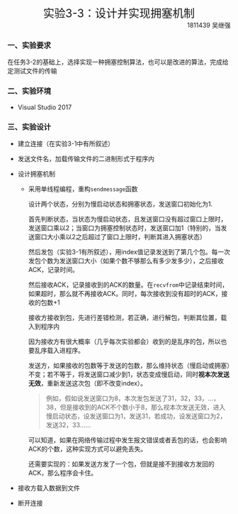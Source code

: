 <center><span style="font-size:25px">实验3-3：设计并实现拥塞机制</span></center>

<div align="right">
    1811439 吴继强
</div>

### 一、实验要求

​	在任务3-2的基础上，选择实现一种拥塞控制算法，也可以是改进的算法，完成给定测试文件的传输

### 二、实验环境

- Visual Studio 2017

### 三、实验设计

- 建立连接（在实验3-1中有所叙述）

- 发送文件名，加载传输文件的二进制形式于程序内

- 设计拥塞机制

  - 采用单线程编程，重构`sendmessage`函数

    设计两个状态，分别为慢启动状态和拥塞状态，发送窗口初始化为1.

    首先判断状态，当状态为慢启动状态，且发送窗口没有超过窗口上限时，发送窗口乘以2；当窗口为拥塞控制状态时，发送窗口加1（特别的，当发送窗口大小乘以2之后超过了窗口上限时，判断其进入拥塞状态）

    然后发包（实验3-1有所叙述），用index值记录发送到了第几个包。每一次发包个数为发送窗口大小（如果个数不够那么有多少发多少），之后接收ACK，记录时间。

    然后接收ACK，记录接收到的ACK的数量。在`recvfrom`中记录结束时间，如果超时，那么就不再接收ACK。同时，每次接收到没有超时的ACK，接收的包数+1

    接收方接收到包，先进行差错检测，若正确，进行解包，判断其位置，载入到程序内

    因为接收方有很大概率（几乎每次实验都会）收到的是乱序的包，所以也要乱序载入进程序。

    发送方，如果接收的包数等于发送的包数，那么维持状态（慢启动或拥塞）不变；若不等于，将发送窗口减少到1，状态变成慢启动，同时**视本次发送无效**，重新发送这次包（即不改变index）。

    > 例如，假如说发送窗口为8，本次发包发送了31，32，33，…，38，但是接收到的ACK不个数小于8，那么视本次发送无效，进入慢启动状态，设发送窗口为1，发送31，若成功，设发送窗口为2，发送32，33……

    可以知道，如果在网络传输过程中发生报文错误或者丢包的话，也会影响ACK的个数，这种实现方式可以避免丢失。

    还需要实现的：如果发送方发了一个包，但就是接不到接收方发回的ACK，那么程序会卡住。

- 接收方载入数据到文件
- 断开连接